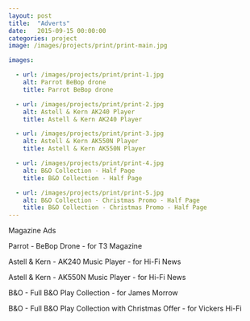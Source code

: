 ```yaml
---
layout: post
title:  "Adverts"
date:   2015-09-15 00:00:00
categories: project
image: /images/projects/print/print-main.jpg

images:

  - url: /images/projects/print/print-1.jpg
    alt: Parrot BeBop drone
    title: Parrot BeBop drone

  - url: /images/projects/print/print-2.jpg
    alt: Astell & Kern AK240 Player
    title: Astell & Kern AK240 Player

  - url: /images/projects/print/print-3.jpg
    alt: Astell & Kern AK550N Player
    title: Astell & Kern AK550N Player

  - url: /images/projects/print/print-4.jpg
    alt: B&O Collection - Half Page
    title: B&O Collection - Half Page

  - url: /images/projects/print/print-5.jpg
    alt: B&O Collection - Christmas Promo - Half Page
    title: B&O Collection - Christmas Promo - Half Page
---
```

<p>Magazine Ads</p>
<p>Parrot - BeBop Drone - for T3 Magazine</p>
<p>Astell & Kern - AK240 Music Player - for Hi-Fi News</p>
<p>Astell & Kern - AK550N Music Player - for Hi-Fi News</p>
<p>B&O - Full B&O Play Collection - for James Morrow</p>
<p>B&O - Full B&O Play Collection with Christmas Offer - for Vickers Hi-Fi</p>
<p></p>
